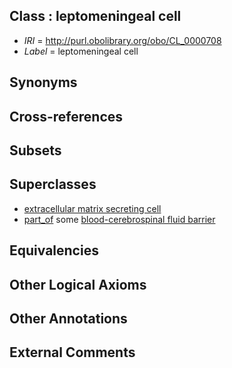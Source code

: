 
## Class : leptomeningeal cell

 * *IRI* = http://purl.obolibrary.org/obo/CL_0000708
 * *Label* = leptomeningeal cell

## Synonyms


## Cross-references


## Subsets


## Superclasses

 * [extracellular matrix secreting cell](../../CL/27/CL_0000327.md)
 * [part_of](../../BFO/50/BFO_0000050.md) some [blood-cerebrospinal fluid barrier](../../UBERON/10/UBERON_0003210.md)

## Equivalencies


## Other Logical Axioms


## Other Annotations


## External Comments

